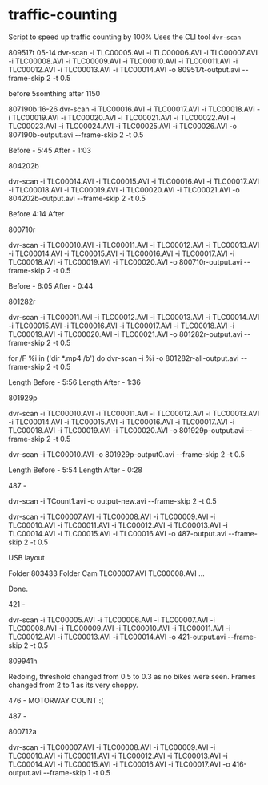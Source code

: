 # traffic-counting
Script to speed up traffic counting by 100%
Uses the CLI tool `dvr-scan`

809517t
05-14
dvr-scan -i TLC00005.AVI -i TLC00006.AVI -i TLC00007.AVI -i TLC00008.AVI -i TLC00009.AVI -i TLC00010.AVI -i TLC00011.AVI -i TLC00012.AVI -i TLC00013.AVI -i TLC00014.AVI -o 809517t-output.avi --frame-skip 2 -t 0.5

before 5somthing
after 1150



807190b
16-26
dvr-scan -i TLC00016.AVI -i TLC00017.AVI -i TLC00018.AVI -i TLC00019.AVI -i TLC00020.AVI -i TLC00021.AVI -i TLC00022.AVI -i TLC00023.AVI -i TLC00024.AVI -i TLC00025.AVI -i TLC00026.AVI -o 807190b-output.avi --frame-skip 2 -t 0.5

Before - 5:45
After  - 1:03


804202b

dvr-scan -i TLC00014.AVI -i TLC00015.AVI -i TLC00016.AVI -i TLC00017.AVI -i TLC00018.AVI -i TLC00019.AVI -i TLC00020.AVI -i TLC00021.AVI -o 804202b-output.avi --frame-skip 2 -t 0.5


Before 4:14
After 

800710r

dvr-scan -i TLC00010.AVI -i TLC00011.AVI -i TLC00012.AVI -i TLC00013.AVI -i TLC00014.AVI -i TLC00015.AVI -i TLC00016.AVI -i TLC00017.AVI -i TLC00018.AVI -i TLC00019.AVI -i TLC00020.AVI -o 800710r-output.avi --frame-skip 2 -t 0.5

Before - 6:05
After - 0:44

801282r 

dvr-scan -i TLC00011.AVI -i TLC00012.AVI -i TLC00013.AVI -i TLC00014.AVI -i TLC00015.AVI -i TLC00016.AVI -i TLC00017.AVI -i TLC00018.AVI -i TLC00019.AVI -i TLC00020.AVI -i TLC00021.AVI -o 801282r-output.avi --frame-skip 2 -t 0.5

for /F %i in ('dir *.mp4 /b') do dvr-scan -i %i -o 801282r-all-output.avi --frame-skip 2 -t 0.5

Length Before - 5:56
Length After - 1:36

801929p

dvr-scan -i TLC00010.AVI -i TLC00011.AVI -i TLC00012.AVI -i TLC00013.AVI -i TLC00014.AVI -i TLC00015.AVI -i TLC00016.AVI -i TLC00017.AVI -i TLC00018.AVI -i TLC00019.AVI -i TLC00020.AVI -o 801929p-output.avi --frame-skip 2 -t 0.5

dvr-scan -i TLC00010.AVI  -o 801929p-output0.avi --frame-skip 2 -t 0.5

Length Before - 5:54
Length After - 0:28

487	-	

dvr-scan -i TCount1.avi -o output-new.avi --frame-skip 2 -t 0.5

dvr-scan -i TLC00007.AVI -i TLC00008.AVI -i TLC00009.AVI -i TLC00010.AVI -i TLC00011.AVI -i TLC00012.AVI -i TLC00013.AVI -i TLC00014.AVI -i TLC00015.AVI -i TLC00016.AVI -o 487-output.avi --frame-skip 2 -t 0.5


USB layout

Folder 803433
	Folder Cam
		TLC00007.AVI
		TLC00008.AVI
		...
		
Done.
		
421	-	

dvr-scan -i TLC00005.AVI -i TLC00006.AVI -i TLC00007.AVI -i TLC00008.AVI -i TLC00009.AVI -i TLC00010.AVI -i TLC00011.AVI -i TLC00012.AVI -i TLC00013.AVI -i TLC00014.AVI -o 421-output.avi --frame-skip 2 -t 0.5

809941h

Redoing, threshold changed from 0.5 to 0.3 as no bikes were seen. 
Frames changed from 2 to 1 as its very choppy.


476	-	MOTORWAY COUNT :(



487 - 

800712a


dvr-scan -i TLC00007.AVI -i TLC00008.AVI -i TLC00009.AVI -i TLC00010.AVI -i TLC00011.AVI -i TLC00012.AVI -i TLC00013.AVI -i TLC00014.AVI -i TLC00015.AVI -i TLC00016.AVI -i TLC00017.AVI -o 416-output.avi --frame-skip 1 -t 0.5




